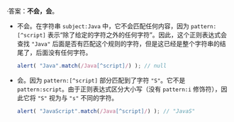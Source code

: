 ·答案：**不会，会**。

- 不会。在字符串 `subject:Java` 中，它不会匹配任何内容，因为 `pattern:[^script]` 表示“除了给定的字符之外的任何字符”。因此，这个正则表达式会查找 `"Java"` 后面是否有匹配这个规则的字符，但是这已经是整个字符串的结尾了，后面没有任何字符。

    ```js run
    alert( "Java".match(/Java[^script]/) ); // null
    ```

- 会。因为 `pattern:[^script]` 部分匹配到了字符 `"S"`。它不是 `pattern:script`。由于正则表达式区分大小写（没有 `pattern:i` 修饰符），因此它将 `"S"` 视为与 `"s"` 不同的字符。

    ```js run
    alert( "JavaScript".match(/Java[^script]/) ); // "JavaS"
    ```
